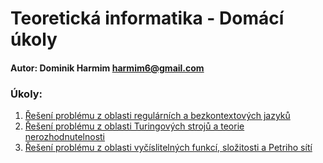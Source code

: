 # Teoretická informatika - Domácí úkoly

#### Autor: Dominik Harmim <harmim6@gmail.com>

### Úkoly:
1. [Řešení problému z oblasti regulárních a bezkontextových jazyků](1%20%7C%20%C5%98e%C5%A1en%C3%AD%20probl%C3%A9mu%20z%20oblasti%20regul%C3%A1rn%C3%ADch%20a%20bezkontextov%C3%BDch%20jazyk%C5%AF)
2. [Řešení problému z oblasti Turingových strojů a teorie nerozhodnutelnosti](2%20%7C%20Řešení%20problému%20z%20oblasti%20Turingových%20strojů%20a%20teorie%20nerozhodnutelnosti)
3. [Řešení problému z oblasti vyčíslitelných funkcí, složitosti a Petriho sítí](3%20%7C%20Řešení%20problému%20z%20oblasti%20vyčíslitelných%20funkcí%2C%20složitosti%20a%20Petriho%20sítí)
